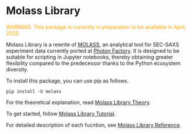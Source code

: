 # Molass Library

<font color="orange">WARNING: This package is currently in preparation to be available in April, 2025.</font>

Molass Library is a rewrite of [MOLASS](https://www.jstage.jst.go.jp/article/biophysico/20/1/20_e200001/_article), an analytical tool for SEC-SAXS experiment data currently ported at [Photon Factory](https://pfwww.kek.jp/saxs/MOLASS.html). It is designed to be suitable for scripting in Jupyter notebooks, thereby obtaining greater flexibility compared to the predecessor thanks to the Python ecosystem diversity.

To install this package, you can use pip as follows.

```
pip install -U molass
```

For the theoretical explanation, read [Molass Library Theory](https://freesemt.github.io/molass-theory/).

To get started, follow [Molass Library Tutorial](https://freesemt.github.io/molass-tutorial/).

For detailed description of each fucntion, see [Molass Library Reference](https://freesemt.github.io/molass-library/).